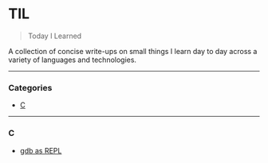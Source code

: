 # TIL

> Today I Learned

A collection of concise write-ups on small things I learn day to day across a
variety of languages and technologies.

---

### Categories

* [C](#c)

---

### C

- [gdb as REPL](c/gdb-as-repl.md)
